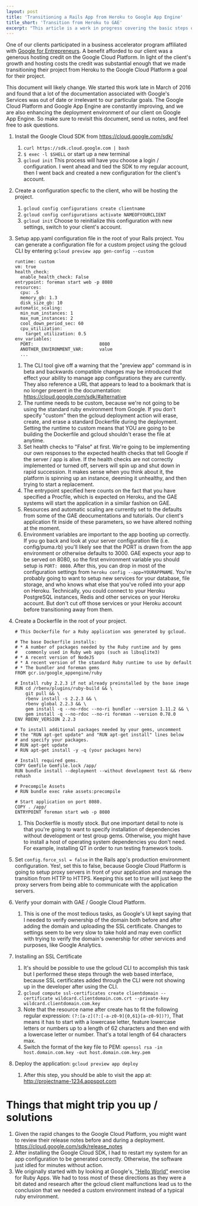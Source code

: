 ```yaml
---
layout: post
title: 'Transitioning a Rails App from Heroku to Google App Engine'
title_short: 'Transition from Heroku to GAE'
excerpt: "This article is a work in progress covering the basic steps of deploying a Rails app on Google App Engine."
---
```


One of our clients participated in a business accelerator program affiliated
with [Google for Entrepreneurs](https://www.googleforentrepreneurs.com). A
benefit afforded to our client was a generous hosting credit on the Google Cloud
Platform. In light of the client's growth and hosting costs the credit was
substantial enough that we made transitioning their project from Heroku to the
Google Cloud Platform a goal for their project.

This document will likely change. We started this work late in March of 2016 and
found that a lot of the documentation associated with Google's Services was out
of date or irrelevant to our particular goals. The Google Cloud Platform and
Google App Engine are constantly improving, and we are also enhancing the
deployment environment of our client on Google App Engine. So make sure to
revisit this document, send us notes, and feel free to ask questions.

1.  Install the Google Cloud SDK from https://cloud.google.com/sdk/
    1.  ```curl https://sdk.cloud.google.com | bash```
    1.  ```$ exec -l $SHELL``` or start up a new terminal
    1.  ```gcloud init``` This process will have you choose a login /
        configuration. I went ahead and tied the SDK to my regular account, then
        I went back and created a new configuration for the client's account.
1.  Create a configuration specfic to the client, who will be hosting the
    project.
    1.  ```gcloud config configurations create clientname```
    1.  ```gcloud config configurations activate NAMEOFYOURCLIENT```
    1.  ```gcloud init``` Choose to reinitialize this configuration with new
        settings, switch to your client's account.
1.  Setup app.yaml configuration file in the root of your Rails project. You
    can generate a configuration file for a custom project using the gcloud CLI
    by entering ```gcloud preview app gen-config --custom```

        runtime: custom
        vm: true
        health_check:
          enable_health_check: False
        entrypoint: foreman start web -p 8080
        resources:
          cpu: .5
          memory_gb: 1.3
          disk_size_gb: 10
        automatic_scaling:
          min_num_instances: 1
          max_num_instances: 2
          cool_down_period_sec: 60
          cpu_utilization:
            target_utilization: 0.5
        env_variables:
          PORT:                         8080
          ANOTHER_ENVIRONMENT_VAR:      value
          ...


    1.  The CLI tool give off a warning that the "preview app" command is in
        beta and backwards compatible changes may be introduced that effect your
        ability to manage app configurations they are currently. They also
        reference a URL that appears to lead to a bookmark that is no longer
        present in the documentation: https://cloud.google.com/sdk/#alternative
    1.  The runtime needs to be custom, because we're not going to be using the
        standard ruby environment from Google. If you don't specify "custom"
        then the gcloud deployment action will erase, create, and erase a
        standard Dockerfile during the deployment. Setting the runtime to custom
        means that YOU are going to be building the Dockerfile and gcloud
        shouldn't erase the file at anytime.
    1.  Set health checks to "False" at first. We're going to be implementing
        our own responses to the expected health checks that tell Google if the
        server / app is alive. If the health checks are not correctly
        implemented or turned off, servers will spin up and shut down in rapid
        succession. It makes sense when you think about it, the platform is
        spinning up an instance, deeming it unhealthy, and then trying to start
        a replacement.
    1.  The entrypoint specified here counts on the fact that you have specified
        a Procfile, which is expected on Heroku, and the GAE systems will start
        the application in a similar fashion on GAE.
    1.  Resources and automatic scaling are currently set to the defaults from
        some of the GAE deocumentations and tutorials. Our client's application
        fit inside of these parameters, so we have altered nothing at the
        moment.
    1.  Environment variables are important to the app booting up correctly. If
        you go back and look at your server configuration file
        (i.e. config/puma.rb) you'll likely see that the PORT is drawn from the
        app environment or otherwise defaults to 3000. GAE expects your app to
        be served on 8080, so the first environment variable you should setup is
        ```PORT: 8080```. After this, you can drop in most of the configuration
        settings from ```heroku config --app=YOURAPPNAME```. You're probably
        going to want to setup new services for your database, file storage, and
        who knows what else that you've rolled into your app on Heroku.
        Technically, you could connect to your Heroku PostgreSQL instances,
        Redis and other services on your Heroku account. But don't cut off those
        services or your Heroku account before transitioning away from them.
      
1.  Create a Dockerfile in the root of your project.

        # This Dockerfile for a Ruby application was generated by gcloud.

        # The base Dockerfile installs:
        # * A number of packages needed by the Ruby runtime and by gems
        #   commonly used in Ruby web apps (such as libsqlite3)
        # * A recent version of NodeJS
        # * A recent version of the standard Ruby runtime to use by default
        # * The bundler and foreman gems
        FROM gcr.io/google_appengine/ruby

        # Install ruby 2.2.3 if not already preinstalled by the base image
        RUN cd /rbenv/plugins/ruby-build && \
            git pull && \
            rbenv install -s 2.2.3 && \
            rbenv global 2.2.3 && \
            gem install -q --no-rdoc --no-ri bundler --version 1.11.2 && \
            gem install -q --no-rdoc --no-ri foreman --version 0.78.0
        ENV RBENV_VERSION 2.2.3

        # To install additional packages needed by your gems, uncomment
        # the "RUN apt-get update" and "RUN apt-get install" lines below
        # and specify your packages.
        # RUN apt-get update
        # RUN apt-get install -y -q (your packages here)

        # Install required gems.
        COPY Gemfile Gemfile.lock /app/
        RUN bundle install --deployment --without development test && rbenv rehash

        # Precompile Assets
        # RUN bundle exec rake assets:precompile

        # Start application on port 8080.
        COPY . /app/
        ENTRYPOINT foreman start web -p 8080

    1.  This Dockerfile is mostly stock. But one important detail to note is
        that you're going to want to specify installation of dependencies
        without development or test group gems. Otherwise, you might have to
        install a host of operating system dependencies you don't need. For
        example, installing QT in order to run testing framework tools.
1.  Set ```config.force_ssl = false``` in the Rails app's production environment
    configuration. Yes!, set this to false, because Google Cloud Platform is
    going to setup proxy servers in front of your application and manage the
    transition from HTTP to HTTPS. Keeping this set to true will just keep the
    proxy servers from being able to communicate with the application servers.
1.  Verify your domain with GAE / Google Cloud Platform.
    1.  This is one of the most tedious tasks, as Google's UI kept saying that
        I needed to verify ownership of the domain both before and after adding
        the domain and uploading the SSL certificate. Changes to settings seem
        to be very slow to take hold and may even conflict with trying to verify
        the domain's ownership for other services and purposes, like Google
        Analytics.  
1.  Installing an SSL Certificate
    1.  It's should be possible to use the gcloud CLI to accomplish this task
        but I performed these steps through the web based interface, because SSL
        certificates added through the CLI were not showing up in the developer
        after using the CLI.
    1.  ```gcloud compute ssl-certificates create clientdomain --certificate wildcard.clientdomain.com.crt --private-key wildcard.clientdomain.com.key```
    1.  Note that the resource name after create has to fit the following
        regular expression: ```(?:[a-z](?:[-a-z0-9]{0,61}[a-z0-9])?)```,
        That means it has to start with a lowercase letter, feature lowercase
        letters or numbers up to a length of 62 characters and then end with a
        lowercase letter or number. That's a total length of 64 characters max.
    1.  Switch the format of the key file to PEM:
        ```openssl rsa -in host.domain.com.key -out host.domain.com.key.pem```
1.  Deploy the application: ```gcloud preview app deploy```
    1.  After this step, you should be able to visit the app at:
        http://projectname-1234.appspot.com

Things that might trip you up / solutions
=========================================

1.  Given the rapid changes to the Google Cloud Platform, you might want to
    review their release notes before and during a deployment.
    https://cloud.google.com/sdk/release_notes
1.  After installing the Google Cloud SDK, I had to restart my system for an app
    configuration to be generated correctly. Otherwise, the software just idled
    for minutes without action.
1.  We originally started with by looking at Google's, ["Hello World"](https://cloud.google.com/ruby/getting-started/hello-world#running_hello_world)
    exercise for Ruby Apps. We had to toss most of these directions as they were
    a bit dated and research after the gcloud client malfunctions lead us to
    the conclusion that we needed a custom environment instead of a typical ruby
    environment.

    